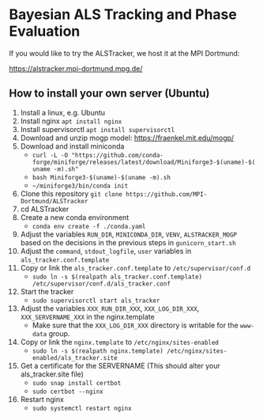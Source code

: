 # Bayesian ALS Tracking and Phase Evaluation

If you would like to try the ALSTracker, we host it at the MPI Dortmund:

https://alstracker.mpi-dortmund.mpg.de/

## How to install your own server (Ubuntu)

1. Install a linux, e.g. Ubuntu
2. Install nginx `apt install nginx`
3. Install supervisorctl `apt install supervisorctl`
4. Download and unzip mogp model: https://fraenkel.mit.edu/mogp/
4. Download and install miniconda
    - `curl -L -O "https://github.com/conda-forge/miniforge/releases/latest/download/Miniforge3-$(uname)-$(uname -m).sh"`
    - `bash Miniforge3-$(uname)-$(uname -m).sh`
    - `~/miniforge3/bin/conda init`
7. Clone this repository `git clone https://github.com/MPI-Dortmund/ALSTracker`
8. cd ALSTracker
9. Create a new conda environment
    - `conda env create -f ./conda.yaml`
10. Adjust the variables `RUN_DIR`, `MINICONDA_DIR`, `VENV`, `ALSTRACKER_MOGP` based on the decisions in the previous steps in `gunicorn_start.sh`
11. Adjust the `command`, `stdout_logfile`, `user` variables in `als_tracker.conf.template`
12. Copy or link the `als_tracker.conf.template` to `/etc/supervisor/conf.d`
    - `sudo ln -s $(realpath als_tracker.conf.template) /etc/supervisor/conf.d/als_tracker.conf`
13. Start the tracker
    - `sudo supervisorctl start als_tracker`
14. Adjust the variables `XXX_RUN_DIR_XXX`, `XXX_LOG_DIR_XXX`, `XXX_SERVERNAME_XXX` in the nginx.template
    - Make sure that the `XXX_LOG_DIR_XXX` directory is writable for the `www-data` group.
15. Copy or link the `nginx.template` to `/etc/nginx/sites-enabled`
    - `sudo ln -s $(realpath nginx.template) /etc/nginx/sites-enabled/als_tracker.site`
16. Get a certificate for the SERVERNAME (This should alter your als_tracker.site file)
    - `sudo snap install certbot`
    - `sudo certbot --nginx`
16. Restart nginx
    - `sudo systemctl restart nginx`
